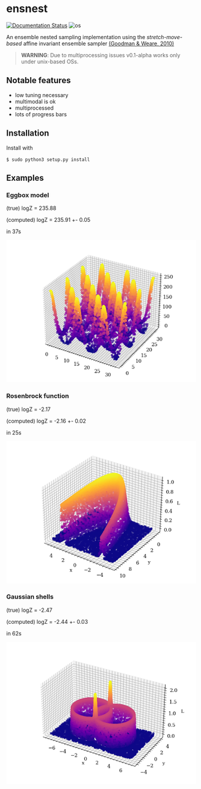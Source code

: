 # ensnest

[![Documentation Status](https://readthedocs.org/projects/ensnest/badge/?version=latest)](https://ensnest.readthedocs.io/en/latest/?badge=latest)
![os](https://img.shields.io/static/v1?label=os&message=Linux&color=2ea44f)

An ensemble nested sampling implementation using the *stretch-move-based* affine invariant ensemble sampler [(Goodman & Weare, 2010)](https://msp.org/camcos/2010/5-1/camcos-v5-n1-p04-p.pdf)

> **WARNING**: Due to multiprocessing issues v0.1-alpha works only under unix-based OSs.


## Notable features
- low tuning necessary
- multimodal is ok
- multiprocessed
- lots of progress bars

## Installation

Install with

```console
$ sudo python3 setup.py install
```

## Examples

### Eggbox model

(true) logZ = 235.88

(computed) logZ = 235.91 +- 0.05

in 37s

![eggbox](assets/presentation/eggbox.png)


### Rosenbrock function

(true) logZ = -2.17

(computed) logZ = -2.16 +- 0.02

in 25s

![eggbox](assets/presentation/rosenbrock.png)


### Gaussian shells

(true) logZ = -2.47

(computed) logZ = -2.44 +- 0.03

in 62s

![eggbox](assets/presentation/gaussianshells.png)
